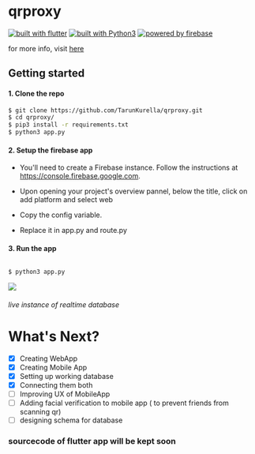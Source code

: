 # qrproxy

[![built with flutter](https://img.shields.io/badge/built%20with-flutter-blue.svg?style=flat-square)](https://www.flutter.io)
[![built with Python3](https://img.shields.io/badge/built%20with-Python3-red.svg?style=flat-square)](https://www.python.org/)
[![powered by firebase](https://img.shields.io/badge/powered%20by-firebase-orange.svg?style=flat-square)](https://firebase.google.com/)

for more info, visit [here](http://www.tarunkurella.tk/qrproxy/)

## Getting started




#### 1. Clone the repo

```sh
$ git clone https://github.com/TarunKurella/qrproxy.git
$ cd qrproxy/
$ pip3 install -r requirements.txt
$ python3 app.py
```

#### 2. Setup the firebase app

* You'll need to create a Firebase instance. Follow the instructions at https://console.firebase.google.com.
* Upon opening your project's overview pannel, below the title, click on add platform and select web

* Copy the config variable.
* Replace it in app.py and route.py



#### 3. Run the app
```sh

$ python3 app.py
```


![](https://s2.gifyu.com/images/ggg033abd507be34d58.gif)

###### live instance of realtime database
#

# What's Next?
 - [x] Creating WebApp
 - [x] Creating Mobile App
 - [x] Setting up working database
 - [x] Connecting them both
 - [ ] Improving UX of MobileApp
 - [ ] Adding facial verification to mobile app ( to prevent friends from scanning qr)
 - [ ] designing schema for database
 
 ### sourcecode of flutter app will be kept soon
 


